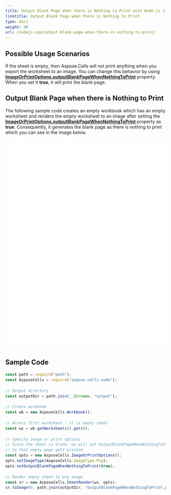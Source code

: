 ```yaml
---
title: Output Blank Page when there is Nothing to Print with Node.js via C++
linktitle: Output Blank Page when there is Nothing to Print
type: docs
weight: 90
url: /nodejs-cpp/output-blank-page-when-there-is-nothing-to-print/
---
```


## **Possible Usage Scenarios**

If the sheet is empty, then Aspose.Cells will not print anything when you export the worksheet to an image. You can change this behavior by using [**ImageOrPrintOptions.outputBlankPageWhenNothingToPrint**](https://reference.aspose.com/cells/nodejs-cpp/imageorprintoptions/#outputBlankPageWhenNothingToPrint-boolean-) property. When you set it **true**, it will print the blank page.

## **Output Blank Page when there is Nothing to Print**

The following sample code creates an empty workbook which has an empty worksheet and renders the empty worksheet to an image after setting the [**ImageOrPrintOptions.outputBlankPageWhenNothingToPrint**](https://reference.aspose.com/cells/nodejs-cpp/imageorprintoptions/#outputBlankPageWhenNothingToPrint-boolean-) property as **true**. Consequently, it generates the blank page as there is nothing to print which you can see in the image below.

![todo:image_alt_text](output-blank-page-when-there-is-nothing-to-print_1.png)

## **Sample Code**

```javascript
const path = require("path");
const AsposeCells = require("aspose.cells.node");

// Output directory
const outputDir = path.join(__dirname, "output");

// Create workbook
const wb = new AsposeCells.Workbook();

// Access first worksheet - it is empty sheet
const ws = wb.getWorksheets().get(0);

// Specify image or print options
// Since the sheet is blank, we will set OutputBlankPageWhenNothingToPrint to true
// So that empty page gets printed
const opts = new AsposeCells.ImageOrPrintOptions();
opts.setImageType(AsposeCells.ImageType.Png);
opts.setOutputBlankPageWhenNothingToPrint(true);

// Render empty sheet to png image
const sr = new AsposeCells.SheetRender(ws, opts);
sr.toImage(0, path.join(outputDir, "OutputBlankPageWhenNothingToPrint.png"));
```